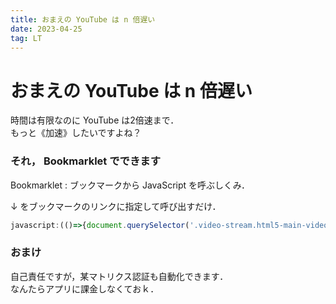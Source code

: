 ```yaml
---
title: おまえの YouTube は n 倍遅い
date: 2023-04-25
tag: LT
---
```


# おまえの YouTube は n 倍遅い
時間は有限なのに YouTube は2倍速まで．<br>
もっと《加速》したいですよね？

### それ， Bookmarklet でできます
Bookmarklet : ブックマークから JavaScript を呼ぶしくみ．

↓ をブックマークのリンクに指定して呼び出すだけ．
```js {caption="2.5倍速"}
javascript:(()=>{document.querySelector('.video-stream.html5-main-video').playbackRate=2.5;})();
```

### おまけ
自己責任ですが，某マトリクス認証も自動化できます．<br>
なんたらアプリに課金しなくておｋ．
